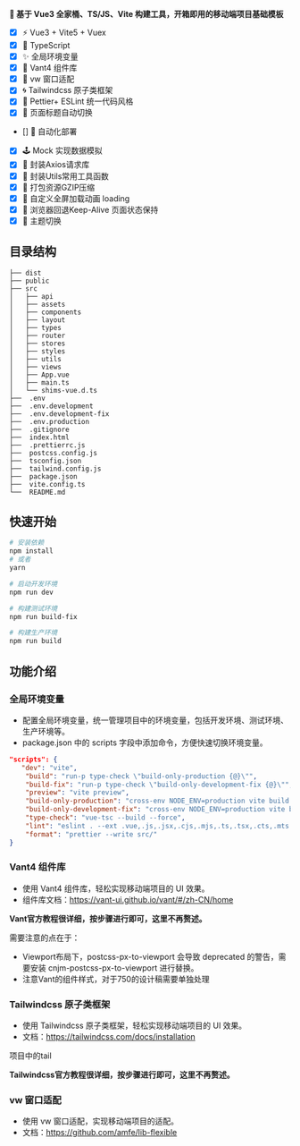 <!-- 公司h5页面集合 -->

<!--
 * @Author: 17714331167 changjun19920716@gmail.com
 * @Date: 2024-09-13 11:49:48
 * @LastEditors: 17714331167 changjun19920716@gmail.com
 * @LastEditTime: 2024-10-11 20:15:18
 * @FilePath: /vue3-ts-h5-template/README.md
 * @Description:
 * Copyright (c) 2024 by ${17714331167}, All Rights Reserved.
-->

<!-- https://www.renshengdaoshi.com/
{
"name": "47.103.197.242",
"host": "47.103.197.242",
"protocol": "sftp",
"port": 22,
"username": "root",
"remotePath": "/mnt/service/html/renshengdaoshi",
"uploadOnSave": false,
"useTempFile": false,
"openSsh": false
}

{
"name": "8.133.245.132",
"host": "8.133.245.132",
"protocol": "sftp",
"port": 22,
"username": "root",
"remotePath": "/mnt/service/html/renshengdaoshi",
"uploadOnSave": false,
"useTempFile": false,
"openSsh": false
} -->

**🌱 基于 Vue3 全家桶、TS/JS、Vite 构建工具，开箱即用的移动端项目基础模板**

- [x] ⚡ Vue3 + Vite5 + Vuex
- [x] 🍕 TypeScript
- [x] ✨ 全局环境变量
- [x] 🎨 Vant4 组件库
- [x] 🎊 vw 窗口适配
- [x] 🌀 Tailwindcss 原子类框架
- [x] 🌈 Pettier+ ESLint 统一代码风格
- [x] 👏 页面标题自动切换
- [] 🚀 自动化部署
- [x] 🕹 Mock 实现数据模拟
- [x] 🎁 封装Axios请求库
- [x] 🧭 封装Utils常用工具函数
- [x] 🍕 打包资源GZIP压缩
- [x] 🏀 自定义全屏加载动画 loading
- [x] 🧸 浏览器回退Keep-Alive 页面状态保持
- [x] 🌈 主题切换

## 目录结构

```
├── dist
├── public
├── src
│   ├── api
│   ├── assets
│   ├── components
│   ├── layout
│   ├── types
│   ├── router
│   ├── stores
│   ├── styles
│   ├── utils
│   ├── views
│   ├── App.vue
│   ├── main.ts
│   └── shims-vue.d.ts
├──  .env
├──  .env.development
├──  .env.development-fix
├──  .env.production
├──  .gitignore
├──  index.html
├──  .prettierrc.js
├──  postcss.config.js
├──  tsconfig.json
├──  tailwind.config.js
├──  package.json
├──  vite.config.ts
└──  README.md
```

## 快速开始

```bash
# 安装依赖
npm install
# 或者
yarn

# 启动开发环境
npm run dev

# 构建测试环境
npm run build-fix

# 构建生产环境
npm run build
```

## 功能介绍

### 全局环境变量

- 配置全局环境变量，统一管理项目中的环境变量，包括开发环境、测试环境、生产环境等。
- package.json 中的 scripts 字段中添加命令，方便快速切换环境变量。

```json
"scripts": {
   "dev": "vite",
    "build": "run-p type-check \"build-only-production {@}\"",
    "build-fix": "run-p type-check \"build-only-development-fix {@}\"",
    "preview": "vite preview",
    "build-only-production": "cross-env NODE_ENV=production vite build --mode production",
    "build-only-development-fix": "cross-env NODE_ENV=production vite build --mode development-fix",
    "type-check": "vue-tsc --build --force",
    "lint": "eslint . --ext .vue,.js,.jsx,.cjs,.mjs,.ts,.tsx,.cts,.mts --fix --ignore-path .gitignore",
    "format": "prettier --write src/"
}
```

### Vant4 组件库

- 使用 Vant4 组件库，轻松实现移动端项目的 UI 效果。
- 组件库文档：https://vant-ui.github.io/vant/#/zh-CN/home

**Vant官方教程很详细，按步骤进行即可，这里不再赘述。**

需要注意的点在于：

- Viewport布局下，postcss-px-to-viewport 会导致 deprecated 的警告，需要安装 cnjm-postcss-px-to-viewport 进行替换。
- 注意Vant的组件样式，对于750的设计稿需要单独处理

### Tailwindcss 原子类框架

- 使用 Tailwindcss 原子类框架，轻松实现移动端项目的 UI 效果。
- 文档：https://tailwindcss.com/docs/installation

项目中的tail

**Tailwindcss官方教程很详细，按步骤进行即可，这里不再赘述。**

### vw 窗口适配

- 使用 vw 窗口适配，实现移动端项目的适配。
- 文档：https://github.com/amfe/lib-flexible
